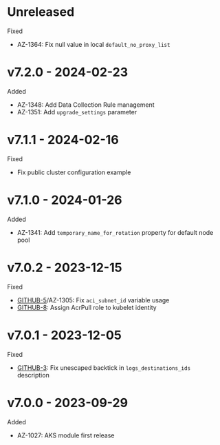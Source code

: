 # Unreleased
Fixed
  * AZ-1364: Fix null value in local `default_no_proxy_list`

# v7.2.0 - 2024-02-23

Added
  * AZ-1348: Add Data Collection Rule management
  * AZ-1351: Add `upgrade_settings` parameter

# v7.1.1 - 2024-02-16

Fixed
  * Fix public cluster configuration example

# v7.1.0 - 2024-01-26

Added
  * AZ-1341: Add `temporary_name_for_rotation` property for default node pool

# v7.0.2 - 2023-12-15

Fixed
  * [GITHUB-5](https://github.com/claranet/terraform-azurerm-aks-light/issues/5)/AZ-1305: Fix `aci_subnet_id` variable usage
  * [GITHUB-8](https://github.com/claranet/terraform-azurerm-aks-light/pull/8): Assign AcrPull role to kubelet identity

# v7.0.1 - 2023-12-05

Fixed
  * [GITHUB-3](https://github.com/claranet/terraform-azurerm-aks-light/pull/3): Fix unescaped backtick in `logs_destinations_ids` description

# v7.0.0 - 2023-09-29

Added
  * AZ-1027: AKS module first release
